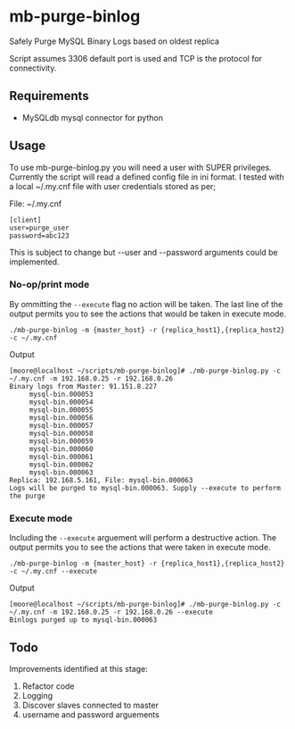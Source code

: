 # mb-purge-binlog
Safely Purge MySQL Binary Logs based on oldest replica

Script assumes 3306 default port is used and TCP is the protocol for connectivity.  

## Requirements
- MySQLdb mysql connector for python

## Usage
To use mb-purge-binlog.py you will need a user with SUPER privileges. Currently the script will read a defined config file in ini format. I tested with a local ~/.my.cnf file with user credentials stored as per;

File: ~/.my.cnf
```
[client]
user=purge_user
password=abc123
```

This is subject to change but --user and --password arguments could be implemented.

### No-op/print mode
By ommitting the `--execute` flag no action will be taken. The last line of the output permits you to see the actions that would be taken in execute mode.
```
./mb-purge-binlog -m {master_host} -r {replica_host1},{replica_host2} -c ~/.my.cnf
```

Output
``` 
[moore@localhost ~/scripts/mb-purge-binlog]# ./mb-purge-binlog.py -c ~/.my.cnf -m 192.168.0.25 -r 192.168.0.26
Binary logs from Master: 91.151.8.227
	 mysql-bin.000053
	 mysql-bin.000054
	 mysql-bin.000055
	 mysql-bin.000056
	 mysql-bin.000057
	 mysql-bin.000058
	 mysql-bin.000059
	 mysql-bin.000060
	 mysql-bin.000061
	 mysql-bin.000062
	 mysql-bin.000063
Replica: 192.168.5.161, File: mysql-bin.000063
Logs will be purged to mysql-bin.000063. Supply --execute to perform the purge
```

### Execute mode
Including the `--execute` arguement will perform a destructive action. The output permits you to see the actions that were taken in execute mode.
```
./mb-purge-binlog -m {master_host} -r {replica_host1},{replica_host2} -c ~/.my.cnf --execute
```

Output
``` 
[moore@localhost ~/scripts/mb-purge-binlog]# ./mb-purge-binlog.py -c ~/.my.cnf -m 192.168.0.25 -r 192.168.0.26 --execute
Binlogs purged up to mysql-bin.000063
```

## Todo
Improvements identified at this stage:

  1. Refactor code
  2. Logging
  3. Discover slaves connected to master
  4. username and password arguements 
